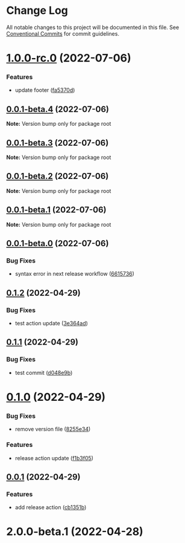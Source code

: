 # Change Log

All notable changes to this project will be documented in this file.
See [Conventional Commits](https://conventionalcommits.org) for commit guidelines.

# [1.0.0-rc.0](https://github.com/matthewgallo/releases-test/compare/v0.0.1-beta.4...v1.0.0-rc.0) (2022-07-06)


### Features

* update footer ([fa5370d](https://github.com/matthewgallo/releases-test/commit/fa5370d75ace199bfa58582ab488f9fd17cf2014))





## [0.0.1-beta.4](https://github.com/matthewgallo/releases-test/compare/v0.0.1-beta.3...v0.0.1-beta.4) (2022-07-06)

**Note:** Version bump only for package root





## [0.0.1-beta.3](https://github.com/matthewgallo/releases-test/compare/v0.0.1-beta.2...v0.0.1-beta.3) (2022-07-06)

**Note:** Version bump only for package root





## [0.0.1-beta.2](https://github.com/matthewgallo/releases-test/compare/v0.0.1-beta.1...v0.0.1-beta.2) (2022-07-06)

**Note:** Version bump only for package root





## [0.0.1-beta.1](https://github.com/matthewgallo/releases-test/compare/v0.0.1-beta.0...v0.0.1-beta.1) (2022-07-06)

**Note:** Version bump only for package root





## [0.0.1-beta.0](https://github.com/matthewgallo/releases-test/compare/v0.1.2...v0.0.1-beta.0) (2022-07-06)


### Bug Fixes

* syntax error in next release workflow ([6615736](https://github.com/matthewgallo/releases-test/commit/661573669321aeeaf127c6eeef367d0f0eec6071))





## [0.1.2](https://github.com/matthewgallo/releases-test/compare/v0.1.1...v0.1.2) (2022-04-29)


### Bug Fixes

* test action update ([3e364ad](https://github.com/matthewgallo/releases-test/commit/3e364adcbf92eb52548e5bdbf0d23ce48f173b8f))



## [0.1.1](https://github.com/matthewgallo/releases-test/compare/v0.1.0...v0.1.1) (2022-04-29)


### Bug Fixes

* test commit ([d048e9b](https://github.com/matthewgallo/releases-test/commit/d048e9b3eadc7db14983fffd82bb08035e6990df))



# [0.1.0](https://github.com/matthewgallo/releases-test/compare/v0.0.1...v0.1.0) (2022-04-29)


### Bug Fixes

* remove version file ([8255e34](https://github.com/matthewgallo/releases-test/commit/8255e34bf4a7e1b073f4288f0533bdc6b87e3fe5))


### Features

* release action update ([f1b3f05](https://github.com/matthewgallo/releases-test/commit/f1b3f05490a41c3f2dfc87664f8cd44da54e788f))



## [0.0.1](https://github.com/matthewgallo/releases-test/compare/v2.0.0-beta.1...v0.0.1) (2022-04-29)


### Features

* add release action ([cb1351b](https://github.com/matthewgallo/releases-test/commit/cb1351ba778ab06d7cc83a72fadb1202aafbdade))



# 2.0.0-beta.1 (2022-04-28)
